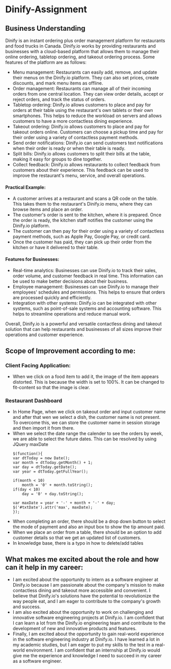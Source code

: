 # Dinify-Assignment

## Business Understanding
Dinify is an instant ordering plus order management platform for restaurants and food trucks in Canada. Dinify.io works by providing restaurants and businesses with a cloud-based platform that allows them to manage their online ordering, tabletop ordering, and takeout ordering process. Some features of the platform are as follows:
<ul>
  <li>
    Menu management: Restaurants can easily add, remove, and update their menus on the Dinify.io platform. They can also set prices, create discounts, and mark menu items as offline.</li>
  <li>Order management: Restaurants can manage all of their incoming orders from one central location. They can view order details, accept or reject orders, and track the status of orders.</li>
  <li>Tabletop ordering: Dinify.io allows customers to place and pay for orders at their table using the restaurant's own tablets or their own smartphones. This helps to reduce the workload on servers and allows   customers to have a more contactless dining experience.</li>
  <li>Takeout ordering: Dinify.io allows customers to place and pay for takeout orders online. Customers can choose a pickup time and pay for their order using a variety of contactless payment methods.</li>
  <li>Send order notifications: Dinify.io can send customers text notifications when their order is ready or when their table is ready.</li>
  <li>Split bills: Dinify.io allows customers to split their bills at the table, making it easy for groups to dine together.</li>
  <li>Collect feedback: Dinify.io allows restaurants to collect feedback from customers about their experience. This feedback can be used to improve the restaurant's menu, service, and overall operations.</li>
</ul>

#### Practical Example:
<ul>
  <li>A customer arrives at a restaurant and scans a QR code on the table. This takes them to the restaurant's Dinify.io menu, where they can browse items and place an order.</li>
  <li>The customer's order is sent to the kitchen, where it is prepared. Once the order is ready, the kitchen staff notifies the customer using the Dinify.io platform.</li>
  <li>The customer can then pay for their order using a variety of contactless payment methods, such as Apple Pay, Google Pay, or credit card.</li>
  <li>Once the customer has paid, they can pick up their order from the kitchen or have it delivered to their table.</li>
</ul>

#### Features for Businesses:
<ul>
  <li>Real-time analytics: Businesses can use Dinify.io to track their sales, order volume, and customer feedback in real time. This information can be used to make better decisions about their business.</li>
  <li>Employee management: Businesses can use Dinify.io to manage their employees' schedules and permissions. This helps to ensure that orders are processed quickly and efficiently.</li>
  <li>Integration with other systems: Dinify.io can be integrated with other systems, such as point-of-sale systems and accounting software. This helps to streamline operations and reduce manual work.</li>
</ul>
Overall, Dinify.io is a powerful and versatile contactless dining and takeout solution that can help restaurants and businesses of all sizes improve their operations and customer experience.

## Scope of Improvement according to me:

### Client Facing Application: 
<ul>
  <li>When we click on a food item to add it, the image of the item appears distorted. This is because the width is set to 100%. It can be changed to fit-content so that the image is clear.</li>
</ul>

### Restaurant Dashboard
<ul>
  <li>In Home Page, when we click on takeout order and input customer name and after that wen we select a dish, the customer name is not present. To overcome this, we can store the customer name in session storage and then import it from there.</li>
  <li>When we select the date range the calender to see the orders by week, we are able to select the future dates. This can be resolved by using JQuery maxDate
  
    $(function(){
    var dtToday = new Date();
    var month = dtToday.getMonth() + 1;
    var day = dtToday.getDate();
    var year = dtToday.getFullYear();

    if(month < 10)
        month = '0' + month.toString();
    if(day < 10)
        day = '0' + day.toString();

    var maxDate = year + '-' + month + '-' + day;    
    $('#txtDate').attr('max', maxDate);
    });
  </li>
  <li>When completing an order, there should be a drop down button to select the mode of payment and also an input box to show the tip amount paid.</li>
  <li>When we place an order from a table, there should be an option to add customer details so that we get an updated list of customers.</li>
  <li>In knowledge base, there is a typo in how to delete/add tables</li>
</ul>

## What makes me excited about the role and how can it help in my career:
<ul>
  <li>I am excited about the opportunity to intern as a software engineer at Dinify.io because I am passionate about the company's mission to make contactless dining and takeout more accessible and convenient. I believe that Dinify.io's solutions have the potential to revolutionize the way people eat, and I am eager to contribute to the company's growth and success.</li>
<li>I am also excited about the opportunity to work on challenging and innovative software engineering projects at Dinify.io.  I am confident that I can learn a lot from the Dinify.io engineering team and contribute to the development of new and innovative products and features.</li>
  <li>Finally, I am excited about the opportunity to gain real-world experience in the software engineering industry at Dinify.io. I have learned a lot in my academic studies, but I am eager to put my skills to the test in a real-world environment. I am confident that an internship at Dinify.io would give me the experience and knowledge I need to succeed in my career as a software engineer.</li>
</ul>






